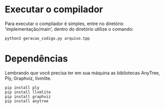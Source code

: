 # Executar o compilador
Para executar o compilador é simples, entre no diretório 'implementação/main', dentro do diretório utilize o comando:

```
python3 geracao_codigo.py arquivo.tpp
```

# Dependências
Lembrando que você precisa ter em sua máquina as bibliotecas AnyTree, Ply, Graphviz, llvmlite.

```Instalar as dependências
pip install ply
pip install llvmlite
pip install graphviz
pip install anytree
```
